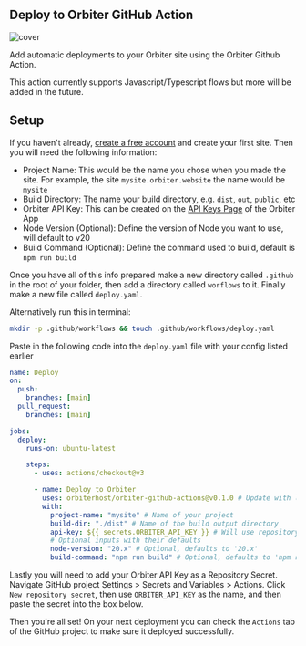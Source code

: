 ## Deploy to Orbiter GitHub Action

![cover](https://orbiter.host/og.png)

Add automatic deployments to your Orbiter site using the Orbiter Github Action.

This action currently supports Javascript/Typescript flows but more will be added in the future.

## Setup

If you haven't already, [create a free account](https://app.orbiter.host) and create your first site. Then you will need the following information:

- Project Name: This would be the name you chose when you made the site. For example, the site `mysite.orbiter.website` the name would be `mysite`
- Build Directory: The name your build directory, e.g. `dist`, `out`, `public`, etc
- Orbiter API Key: This can be created on the [API Keys Page](https://app.orbiter.host/api-keys) of the Orbiter App
- Node Version (Optional): Define the version of Node you want to use, will default to v20
- Build Command (Optional): Define the command used to build, default is `npm run build`

Once you have all of this info prepared make a new directory called `.github` in the root of your folder, then add a directory called `worflows` to it. Finally make a new file called `deploy.yaml`.

Alternatively run this in terminal:

```bash
mkdir -p .github/workflows && touch .github/workflows/deploy.yaml
```

Paste in the following code into the `deploy.yaml` file with your config listed earlier

```yaml
name: Deploy
on:
  push:
    branches: [main]
  pull_request:
    branches: [main]

jobs:
  deploy:
    runs-on: ubuntu-latest

    steps:
      - uses: actions/checkout@v3

      - name: Deploy to Orbiter
        uses: orbiterhost/orbiter-github-actions@v0.1.0 # Update with latest version
        with:
          project-name: "mysite" # Name of your project
          build-dir: "./dist" # Name of the build output directory
          api-key: ${{ secrets.ORBITER_API_KEY }} # Will use repository secret
          # Optional inputs with their defaults
          node-version: "20.x" # Optional, defaults to '20.x'
          build-command: "npm run build" # Optional, defaults to 'npm run build'
```

Lastly you will need to add your Orbiter API Key as a Repository Secret. Navigate GitHub project Settings > Secrets and Variables > Actions. Click `New repository secret`, then use `ORBITER_API_KEY` as the name, and then paste the secret into the box below.

Then you're all set! On your next deployment you can check the `Actions` tab of the GitHub project to make sure it deployed successfully.
